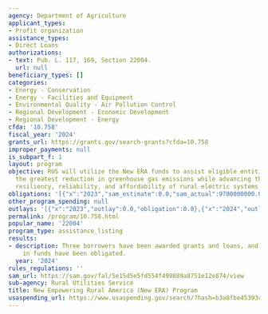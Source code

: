 ```yaml
---
agency: Department of Agriculture
applicant_types:
- Profit organization
assistance_types:
- Direct Loans
authorizations:
- text: Pub. L. 117, 169, Section 22004.
  url: null
beneficiary_types: []
categories:
- Energy - Conservation
- Energy - Facilities and Equipment
- Environmental Quality - Air Pollution Control
- Regional Development - Economic Development
- Regional Development - Energy
cfda: '10.758'
fiscal_year: '2024'
grants_url: https://grants.gov/search-grants?cfda=10.758
improper_payments: null
is_subpart_f: 1
layout: program
objective: RUS will utilize the New ERA funds to assist eligible entities to achieve
  the greatest reduction in greenhouse gas emissions while advancing the long-term
  resiliency, reliability, and affordability of rural electric systems.
obligations: '[{"x":"2023","sam_estimate":0.0,"sam_actual":9700000000.0,"usa_spending_actual":0.0},{"x":"2024","sam_estimate":0.0,"sam_actual":2041000000.0,"usa_spending_actual":1799428427.0},{"x":"2025","sam_estimate":0.0,"sam_actual":7781999999.0,"usa_spending_actual":5611302069.0}]'
other_program_spending: null
outlays: '[{"x":"2023","outlay":0.0,"obligation":0.0},{"x":"2024","outlay":0.0,"obligation":1799428427.0},{"x":"2025","outlay":0.0,"obligation":5611302069.0}]'
permalink: /program/10.758.html
popular_name: '22004'
program_type: assistance_listing
results:
- description: Three borrowers have been awarded grants and loans, and $2,040,852,232
    in funds have been obligated.
  year: '2024'
rules_regulations: ''
sam_url: https://sam.gov/fal/5e15d5e5fd554f499889a8751e12e874/view
sub-agency: Rural Utilities Service
title: New Empowering Rural America (New ERA) Program
usaspending_url: https://www.usaspending.gov/search/?hash=b3a8fbe45393c742bb0e3aedc19c2c12
---
```

